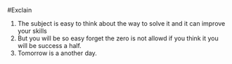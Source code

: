 #Exclain
1. The subject is easy to think about the way to solve it and it can improve your skills
2. But you will be so easy forget the zero is not allowd if you think it 
   you will be success a half.
3. Tomorrow is a another day.